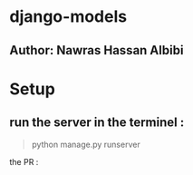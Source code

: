 # django-models

## Author: Nawras Hassan Albibi

# Setup

## run the server in the terminel :

> python manage.py runserver

the PR : 